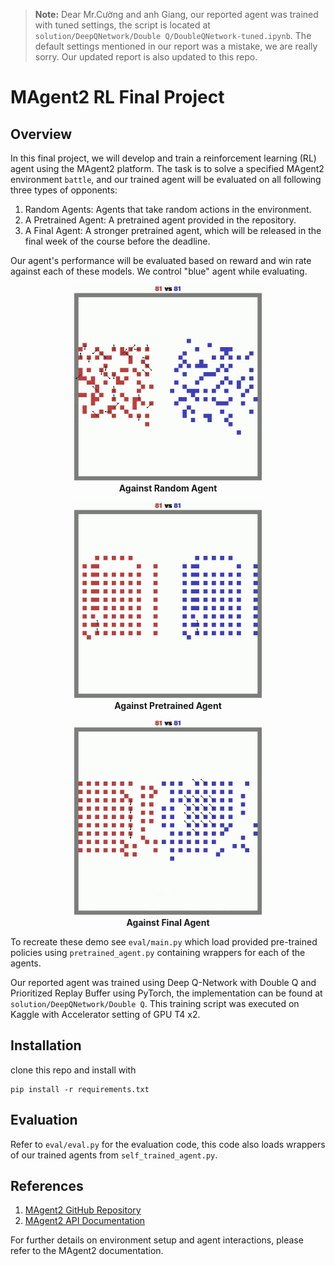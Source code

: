 > **Note:** Dear Mr.Cường and anh Giang, our reported agent was trained with tuned settings, the script is located at `solution/DeepQNetwork/Double Q/DoubleQNetwork-tuned.ipynb`. The default settings mentioned in our report was a mistake, we are really sorry. Our updated report is also updated to this repo. 

# MAgent2 RL Final Project
## Overview
In this final project, we will develop and train a reinforcement learning (RL) agent using the MAgent2 platform. The task is to solve a specified MAgent2 environment `battle`, and our trained agent will be evaluated on all following three types of opponents:

1. Random Agents: Agents that take random actions in the environment.
2. A Pretrained Agent: A pretrained agent provided in the repository.
3. A Final Agent: A stronger pretrained agent, which will be released in the final week of the course before the deadline.

Our agent's performance will be evaluated based on reward and win rate against each of these models. We control "blue" agent while evaluating.


<p align="center">
  <img src="assets/random demo.gif" width="300" alt="random agent" />
  <br>
  <strong>Against Random Agent</strong>
</p>

<p align="center">
  <img src="assets/pretrained demo.gif" width="300" alt="pretrained agent" />
  <br>
  <strong>Against Pretrained Agent</strong>
</p>

<p align="center">
  <img src="assets/final demo.gif" width="300" alt="final agent" />
  <br>
  <strong>Against Final Agent</strong>
</p>

To recreate these demo see `eval/main.py` which load provided pre-trained policies using `pretrained_agent.py` containing wrappers for each of the agents.

Our reported agent was trained using Deep Q-Network with Double Q and Prioritized Replay Buffer using PyTorch, the implementation can be found at `solution/DeepQNetwork/Double Q`. This training script was executed on Kaggle with Accelerator setting of GPU T4 x2.

## Installation
clone this repo and install with
```
pip install -r requirements.txt
```

## Evaluation
Refer to `eval/eval.py` for the evaluation code, this code also loads wrappers of our trained agents from `self_trained_agent.py`.

## References

1. [MAgent2 GitHub Repository](https://github.com/Farama-Foundation/MAgent2)
2. [MAgent2 API Documentation](https://magent2.farama.org/introduction/basic_usage/)

For further details on environment setup and agent interactions, please refer to the MAgent2 documentation.
